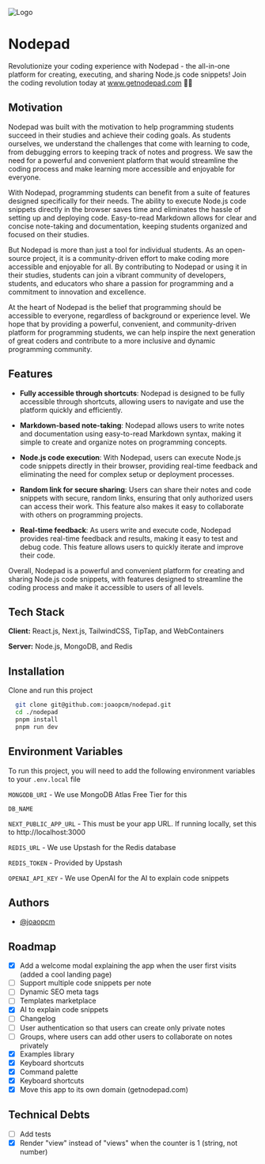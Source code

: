 
![Logo](https://getnodepad.com/og.png)


# Nodepad

Revolutionize your coding experience with Nodepad - the all-in-one platform for creating, executing, and sharing Node.js code snippets! Join the coding revolution today at www.getnodepad.com 🚀🌟


## Motivation

Nodepad was built with the motivation to help programming students succeed in their studies and achieve their coding goals. As students ourselves, we understand the challenges that come with learning to code, from debugging errors to keeping track of notes and progress. We saw the need for a powerful and convenient platform that would streamline the coding process and make learning more accessible and enjoyable for everyone.

With Nodepad, programming students can benefit from a suite of features designed specifically for their needs. The ability to execute Node.js code snippets directly in the browser saves time and eliminates the hassle of setting up and deploying code. Easy-to-read Markdown allows for clear and concise note-taking and documentation, keeping students organized and focused on their studies.

But Nodepad is more than just a tool for individual students. As an open-source project, it is a community-driven effort to make coding more accessible and enjoyable for all. By contributing to Nodepad or using it in their studies, students can join a vibrant community of developers, students, and educators who share a passion for programming and a commitment to innovation and excellence.

At the heart of Nodepad is the belief that programming should be accessible to everyone, regardless of background or experience level. We hope that by providing a powerful, convenient, and community-driven platform for programming students, we can help inspire the next generation of great coders and contribute to a more inclusive and dynamic programming community.


## Features

- **Fully accessible through shortcuts**: Nodepad is designed to be fully accessible through shortcuts, allowing users to navigate and use the platform quickly and efficiently.

- **Markdown-based note-taking**: Nodepad allows users to write notes and documentation using easy-to-read Markdown syntax, making it simple to create and organize notes on programming concepts.

- **Node.js code execution**: With Nodepad, users can execute Node.js code snippets directly in their browser, providing real-time feedback and eliminating the need for complex setup or deployment processes.

- **Random link for secure sharing**: Users can share their notes and code snippets with secure, random links, ensuring that only authorized users can access their work. This feature also makes it easy to collaborate with others on programming projects.

- **Real-time feedback**: As users write and execute code, Nodepad provides real-time feedback and results, making it easy to test and debug code. This feature allows users to quickly iterate and improve their code.

Overall, Nodepad is a powerful and convenient platform for creating and sharing Node.js code snippets, with features designed to streamline the coding process and make it accessible to users of all levels.


## Tech Stack

**Client:** React.js, Next.js, TailwindCSS, TipTap, and WebContainers

**Server:** Node.js, MongoDB, and Redis


## Installation

Clone and run this project

```bash
  git clone git@github.com:joaopcm/nodepad.git
  cd ./nodepad
  pnpm install
  pnpm run dev
```

## Environment Variables

To run this project, you will need to add the following environment variables to your `.env.local` file

`MONGODB_URI` - We use MongoDB Atlas Free Tier for this

`DB_NAME`

`NEXT_PUBLIC_APP_URL` - This must be your app URL. If running locally, set this to http://localhost:3000

`REDIS_URL` - We use Upstash for the Redis database

`REDIS_TOKEN` - Provided by Upstash

`OPENAI_API_KEY` - We use OpenAI for the AI to explain code snippets
## Authors

- [@joaopcm](https://www.github.com/joaopcm)


## Roadmap

- [x] Add a welcome modal explaining the app when the user first visits (added a cool landing page)
- [ ] Support multiple code snippets per note
- [ ] Dynamic SEO meta tags
- [ ] Templates marketplace
- [x] AI to explain code snippets
- [ ] Changelog
- [ ] User authentication so that users can create only private notes
- [ ] Groups, where users can add other users to collaborate on notes privately
- [x] Examples library
- [x] Keyboard shortcuts
- [x] Command palette
- [x] Keyboard shortcuts
- [x] Move this app to its own domain (getnodepad.com)

## Technical Debts

- [ ] Add tests
- [x] Render "view" instead of "views" when the counter is 1 (string, not number)
